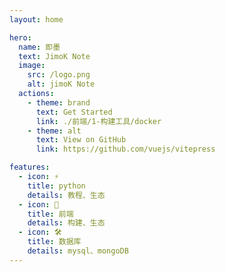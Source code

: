 ```yaml
---
layout: home

hero:
  name: 即墨
  text: JimoK Note
  image:
    src: /logo.png
    alt: jimoK Note
  actions:
    - theme: brand
      text: Get Started
      link: ./前端/1-构建工具/docker
    - theme: alt
      text: View on GitHub
      link: https://github.com/vuejs/vitepress

features:
  - icon: ⚡️
    title: python
    details: 教程、生态
  - icon: 🖖
    title: 前端
    details: 构建、生态
  - icon: 🛠️
    title: 数据库
    details: mysql、mongoDB
---
```


